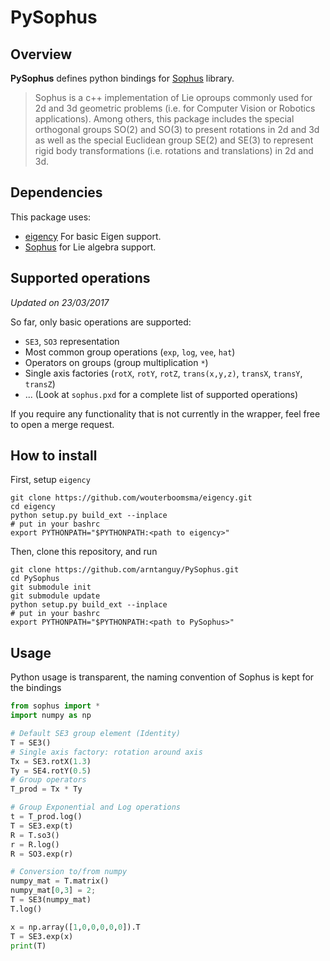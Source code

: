 PySophus
======

Overview
--------

**PySophus** defines python bindings for [Sophus](https://github.com/strasdat/Sophus) library.

> Sophus is a c++ implementation of Lie oproups commonly used for 2d and 3d
> geometric problems (i.e. for Computer Vision or Robotics applications).
> Among others, this package includes the special orthogonal groups SO(2) and
> SO(3) to present rotations in 2d and 3d as well as the special Euclidean group
> SE(2) and SE(3) to represent rigid body transformations (i.e. rotations and
> translations) in 2d and 3d.

Dependencies
------------

This package uses:
- [eigency](https://github.com/wouterboomsma/eigency) For basic Eigen support.
- [Sophus](https://github.com/strasdat/Sophus) for Lie algebra support.

Supported operations
--------------------
*Updated on 23/03/2017*

So far, only basic operations are supported:
- `SE3`, `SO3` representation
- Most common group operations (`exp`, `log`, `vee`, `hat`)
- Operators on groups (group multiplication `*`)
- Single axis factories (`rotX`, `rotY`, `rotZ`, `trans(x,y,z)`, `transX`, `transY`, `transZ`)
- ... (Look at `sophus.pxd` for a complete list of supported operations)

If you require any functionality that is not currently in the wrapper, feel free to open a merge request.

How to install
--------------

First, setup `eigency`

```
git clone https://github.com/wouterboomsma/eigency.git
cd eigency
python setup.py build_ext --inplace
# put in your bashrc
export PYTHONPATH="$PYTHONPATH:<path to eigency>"
```

Then, clone this repository, and run

```
git clone https://github.com/arntanguy/PySophus.git
cd PySophus
git submodule init
git submodule update
python setup.py build_ext --inplace
# put in your bashrc
export PYTHONPATH="$PYTHONPATH:<path to PySophus>"
```

Usage
-----

Python usage is transparent, the naming convention of Sophus is kept for the bindings

```python
from sophus import *
import numpy as np

# Default SE3 group element (Identity)
T = SE3()
# Single axis factory: rotation around axis
Tx = SE3.rotX(1.3)
Ty = SE4.rotY(0.5)
# Group operators
T_prod = Tx * Ty

# Group Exponential and Log operations
t = T_prod.log()
T = SE3.exp(t)
R = T.so3()
r = R.log()
R = SO3.exp(r)

# Conversion to/from numpy
numpy_mat = T.matrix()
numpy_mat[0,3] = 2;
T = SE3(numpy_mat)
T.log()

x = np.array([1,0,0,0,0,0]).T
T = SE3.exp(x)
print(T)
```
